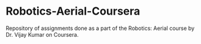 # Robotics-Aerial-Coursera
Repository of assignments done as a part of the Robotics: Aerial course by Dr. Vijay Kumar on Coursera.
